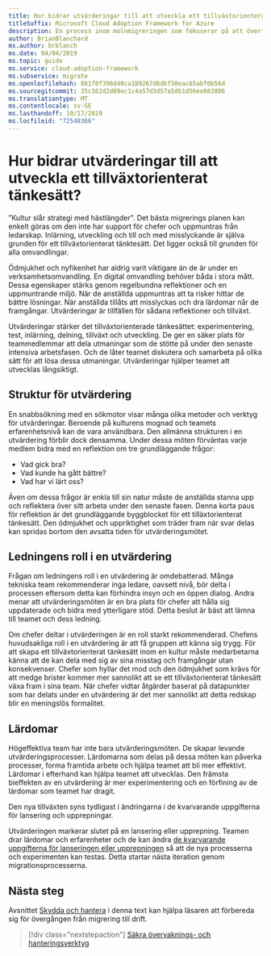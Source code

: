 ```yaml
---
title: Hur bidrar utvärderingar till att utveckla ett tillväxtorienterat tänkesätt?
titleSuffix: Microsoft Cloud Adoption Framework for Azure
description: En process inom molnmigreringen som fokuserar på att överföra arbetsbelastningar till molnet.
author: BrianBlanchard
ms.author: brblanch
ms.date: 04/04/2019
ms.topic: guide
ms.service: cloud-adoption-framework
ms.subservice: migrate
ms.openlocfilehash: 881f8f396d40ca189267d6dbf50eac65abf0b56d
ms.sourcegitcommit: 35c162d2d09ec1c4a57d3d57a5db1d56ee883806
ms.translationtype: MT
ms.contentlocale: sv-SE
ms.lasthandoff: 10/17/2019
ms.locfileid: "72548366"
---
```

<!-- markdownlint-disable MD026 -->

# <a name="how-do-retrospectives-help-build-a-growth-mindset"></a>Hur bidrar utvärderingar till att utveckla ett tillväxtorienterat tänkesätt?

”Kultur slår strategi med hästlängder”. Det bästa migrerings planen kan enkelt göras om den inte har support för chefer och uppmuntras från ledarskap. Inlärning, utveckling och till och med misslyckande är själva grunden för ett tillväxtorienterat tänktesätt. Det ligger också till grunden för alla omvandlingar.

Ödmjukhet och nyfikenhet har aldrig varit viktigare än de är under en verksamhetsomvandling. En digital omvandling behöver båda i stora mått. Dessa egenskaper stärks genom regelbundna reflektioner och en uppmuntrande miljö. När de anställda uppmuntras att ta risker hittar de bättre lösningar. När anställda tillåts att misslyckas och dra lärdomar når de framgångar. Utvärderingar är tillfällen för sådana reflektioner och tillväxt.

Utvärderingar stärker det tillväxtorienterade tänkesättet: experimentering, test, inlärning, delning, tillväxt och utveckling. De ger en säker plats för teammedlemmar att dela utmaningar som de stötte på under den senaste intensiva arbetsfasen. Och de låter teamet diskutera och samarbeta på olika sätt för att lösa dessa utmaningar. Utvärderingar hjälper teamet att utvecklas långsiktigt.

## <a name="retrospective-structure"></a>Struktur för utvärdering

En snabbsökning med en sökmotor visar många olika metoder och verktyg för utvärderingar. Beroende på kulturens mognad och teamets erfarenhetsnivå kan de vara användbara. Den allmänna strukturen i en utvärdering förblir dock densamma. Under dessa möten förväntas varje medlem bidra med en reflektion om tre grundläggande frågor:

- Vad gick bra?
- Vad kunde ha gått bättre?
- Vad har vi lärt oss?

Även om dessa frågor är enkla till sin natur måste de anställda stanna upp och reflektera över sitt arbeta under den senaste fasen. Denna korta paus för reflektion är det grundläggande byggblocket för ett tilläxtorienterat tänkesätt. Den ödmjukhet och uppriktighet som träder fram när svar delas kan spridas bortom den avsatta tiden för utvärderingsmötet.

## <a name="leaderships-role-in-a-retrospective"></a>Ledningens roll i en utvärdering

Frågan om ledningens roll i en utvärdering är omdebatterad. Många tekniska team rekommenderar inga ledare, oavsett nivå, bör delta i processen eftersom detta kan förhindra insyn och en öppen dialog. Andra menar att utvärderingsmöten är en bra plats för chefer att hålla sig uppdaterade och bidra med ytterligare stöd. Detta beslut är bäst att lämna till teamet och dess ledning.

Om chefer deltar i utvärderingen är en roll starkt rekommenderad. Chefens huvudsakliga roll i en utvärdering är att få gruppen att känna sig trygg. För att skapa ett tillväxtorienterat tänkesätt inom en kultur måste medarbetarna känna att de kan dela med sig av sina misstag och framgångar utan konsekvenser. Chefer som hyllar det mod och den ödmjukhet som krävs för att medge brister kommer mer sannolikt att se ett tillväxtorienterat tänkesätt växa fram i sina team. När chefer vidtar åtgärder baserat på datapunkter som har delats under en utvärdering är det mer sannolikt att detta redskap blir en meningslös formalitet.

## <a name="lessons-learned"></a>Lärdomar

Högeffektiva team har inte bara utvärderingsmöten. De skapar levande utvärderingsprocesser. Lärdomarna som delas på dessa möten kan påverka processer, forma framtida arbete och hjälpa teamet att bli mer effektivt. Lärdomar i efterhand kan hjälpa teamet att utvecklas. Den främsta bieffekten av en utvärdering är mer experimentering och en förfining av de lärdomar som teamet har dragit.

Den nya tillväxten syns tydligast i ändringarna i de kvarvarande uppgifterna för lansering och upprepningar.

Utvärderingen markerar slutet på en lansering eller upprepning. Teamen drar lärdomar och erfarenheter och de kan ändra [de kvarvarande uppgifterna för lanseringen eller upprepningen](../assess/release-iteration-backlog.md) så att de nya processerna och experimenten kan testas. Detta startar nästa iteration genom migrationsprocesserna.

## <a name="next-steps"></a>Nästa steg

Avsnittet [Skydda och hantera](../secure-and-manage/index.md) i denna text kan hjälpa läsaren att förbereda sig för övergången från migrering till drift.

> [!div class="nextstepaction"]
> [Säkra övervaknings- och hanteringsverktyg](../secure-and-manage/index.md)
